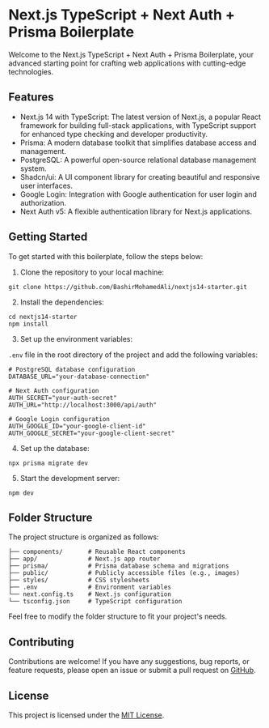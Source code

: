 # Next.js TypeScript + Next Auth + Prisma Boilerplate

Welcome to the Next.js TypeScript + Next Auth + Prisma Boilerplate, your advanced starting point for crafting web applications with cutting-edge technologies.

## Features

- Next.js 14 with TypeScript: The latest version of Next.js, a popular React framework for building full-stack applications, with TypeScript support for enhanced type checking and developer productivity.
- Prisma: A modern database toolkit that simplifies database access and management.
- PostgreSQL: A powerful open-source relational database management system.
- Shadcn/ui: A UI component library for creating beautiful and responsive user interfaces.
- Google Login: Integration with Google authentication for user login and authorization.
- Next Auth v5: A flexible authentication library for Next.js applications.

## Getting Started

To get started with this boilerplate, follow the steps below:

1. Clone the repository to your local machine:

```shell
git clone https://github.com/BashirMohamedAli/nextjs14-starter.git
```

2. Install the dependencies:

```shell
cd nextjs14-starter
npm install
```


3. Set up the environment variables:

`.env` file in the root directory of the project and add the following variables:

```dotenv
# PostgreSQL database configuration
DATABASE_URL="your-database-connection"

# Next Auth configuration
AUTH_SECRET="your-auth-secret"
AUTH_URL="http://localhost:3000/api/auth"

# Google Login configuration
AUTH_GOOGLE_ID="your-google-client-id"
AUTH_GOOGLE_SECRET="your-google-client-secret"
```

4. Set up the database:

```shell
npx prisma migrate dev
```

5. Start the development server:

```shell
npm dev
```

## Folder Structure

The project structure is organized as follows:

```
├── components/       # Reusable React components
├── app/              # Next.js app router
├── prisma/           # Prisma database schema and migrations
├── public/           # Publicly accessible files (e.g., images)
├── styles/           # CSS stylesheets
├── .env              # Environment variables
└── next.config.ts    # Next.js configuration
└── tsconfig.json     # TypeScript configuration
```

Feel free to modify the folder structure to fit your project's needs.

## Contributing

Contributions are welcome! If you have any suggestions, bug reports, or feature requests, please open an issue or submit a pull request on [GitHub](https://github.com/BashirMohamedAli/nextjs14-starter).

## License

This project is licensed under the [MIT License](LICENSE).

